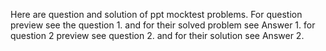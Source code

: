 Here are question and solution of ppt mocktest problems.
For question preview see the question 1. and for their solved problem see Answer 1.
for question 2 preview see question 2. and for their solution see Answer 2.
